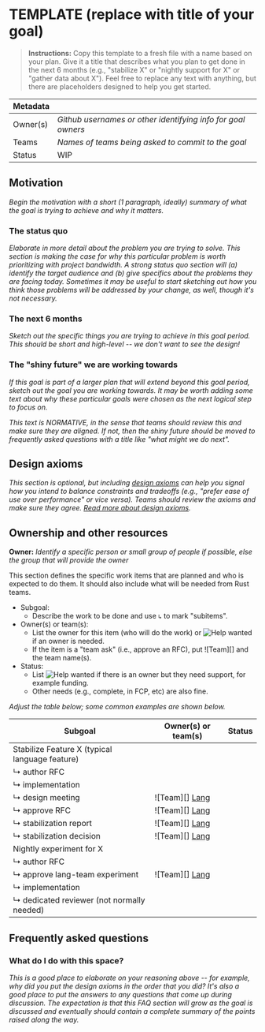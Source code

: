 # TEMPLATE (replace with title of your goal)

> **Instructions:** Copy this template to a fresh file with a name based on your plan.
> Give it a title that describes what you plan to get done in the next 6 months
> (e.g., "stabilize X" or "nightly support for X" or "gather data about X").
> Feel free to replace any text with anything, but there are placeholders
> designed to help you get started. 

| Metadata |                                                              |
| -------- | ------------------------------------------------------------ |
| Owner(s) | *Github usernames or other identifying info for goal owners* |
| Teams    | *Names of teams being asked to commit to the goal*           |
| Status   | WIP                                                          |

## Motivation

*Begin the motivation with a short (1 paragraph, ideally) summary of what the goal is trying to achieve and why it matters.*

### The status quo

*Elaborate in more detail about the problem you are trying to solve. This section is making the case for why this particular problem is worth prioritizing with project bandwidth. A strong status quo section will (a) identify the target audience and (b) give specifics about the problems they are facing today. Sometimes it may be useful to start sketching out how you think those problems will be addressed by your change, as well, though it's not necessary.*

### The next 6 months

*Sketch out the specific things you are trying to achieve in this goal period. This should be short and high-level -- we don't want to see the design!*

### The "shiny future" we are working towards

*If this goal is part of a larger plan that will extend beyond this goal period, sketch out the goal you are working towards. It may be worth adding some text about why these particular goals were chosen as the next logical step to focus on.*

*This text is NORMATIVE, in the sense that teams should review this and make sure they are aligned. If not, then the shiny future should be moved to frequently asked questions with a title like "what might we do next".*

## Design axioms

*This section is optional, but including [design axioms][da] can help you signal how you intend to balance constraints and tradeoffs (e.g., "prefer ease of use over performance" or vice versa). Teams should review the axioms and make sure they agree. [Read more about design axioms][da].*

[da]: ../about/design_axioms.md

## Ownership and other resources

**Owner:** *Identify a specific person or small group of people if possible, else the group that will provide the owner*

This section defines the specific work items that are planned and who is expected to do them. It should also include what will be needed from Rust teams.

* Subgoal:
    * Describe the work to be done and use `↳` to mark "subitems".
* Owner(s) or team(s):
    * List the owner for this item (who will do the work) or ![Help wanted][] if an owner is needed.
    * If the item is a "team ask" (i.e., approve an RFC), put ![Team][] and the team name(s).
* Status:
    * List ![Help wanted][] if there is an owner but they need support, for example funding.
    * Other needs (e.g., complete, in FCP, etc) are also fine.

*Adjust the table below; some common examples are shown below.*

| Subgoal                                        | Owner(s) or team(s) | Status |
| ---------------------------------------------- | ------------------- | ------ |
| Stabilize Feature X (typical language feature) |                     |        |
| ↳ author RFC                                   |                     |        |
| ↳ implementation                               |                     |        |
| ↳ design meeting                               | ![Team][] [Lang]    |        |
| ↳ approve RFC                                  | ![Team][] [Lang]    |        |
| ↳ stabilization report                         | ![Team][] [Lang]    |        |
| ↳ stabilization decision                       | ![Team][] [Lang]    |        |
| Nightly experiment for X                       |                     |        |
| ↳ author RFC                                   |                     |        |
| ↳ approve lang-team experiment                 | ![Team][] [Lang]    |        |
| ↳ implementation                               |                     |        |
| ↳ dedicated reviewer (not normally needed)     |                     |        |

[Help wanted]: https://img.shields.io/badge/Help%20wanted-yellow
[Complete]: https://img.shields.io/badge/Complete-green
[TBD]: https://img.shields.io/badge/TBD-red

[Compiler]: https://www.rust-lang.org/governance/teams/compiler
[Lang]: https://www.rust-lang.org/governance/teams/lang
[LC]: https://www.rust-lang.org/governance/teams/leadership-council
[Libs-API]: https://www.rust-lang.org/governance/teams/library#team-libs-api
[Infra]: https://www.rust-lang.org/governance/teams/infra
[Cargo]: https://www.rust-lang.org/governance/teams/dev-tools#team-cargo
[Types]: https://www.rust-lang.org/governance/teams/compiler#team-types

## Frequently asked questions

### What do I do with this space?

*This is a good place to elaborate on your reasoning above -- for example, why did you put the design axioms in the order that you did? It's also a good place to put the answers to any questions that come up during discussion. The expectation is that this FAQ section will grow as the goal is discussed and eventually should contain a complete summary of the points raised along the way.*